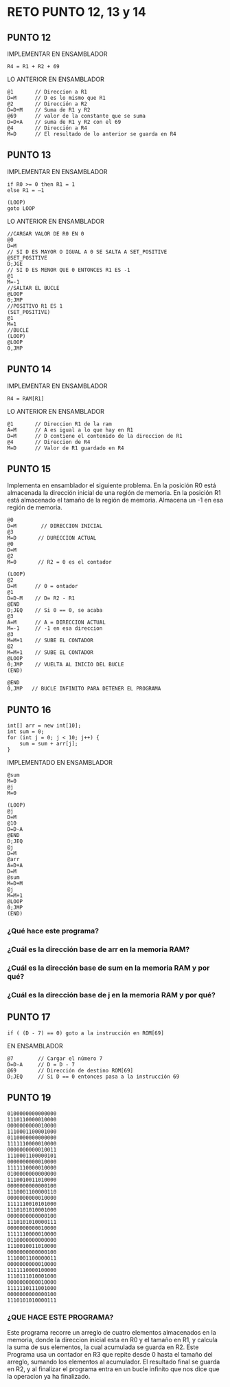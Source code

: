 # RETO PUNTO 12, 13 y 14

## PUNTO 12
IMPLEMENTAR EN ENSAMBLADOR
```
R4 = R1 + R2 + 69
```
LO ANTERIOR EN ENSAMBLADOR
```
@1       // Direccion a R1
D=M      // D es lo mismo que R1
@2       // Dirección a R2
D=D+M    // Suma de R1 y R2
@69      // valor de la constante que se suma
D=D+A    // suma de R1 y R2 con el 69
@4       // Dirección a R4
M=D      // El resultado de lo anterior se guarda en R4
```

## PUNTO 13
IMPLEMENTAR EN ENSAMBLADOR
```
if R0 >= 0 then R1 = 1
else R1 = –1

(LOOP)
goto LOOP
```
LO ANTERIOR EN ENSAMBLADOR
````
//CARGAR VALOR DE R0 EN 0
@0
D=M
// SI D ES MAYOR O IGUAL A 0 SE SALTA A SET_POSITIVE
@SET_POSITIVE
D;JGE
// SI D ES MENOR QUE 0 ENTONCES R1 ES -1
@1
M=-1
//SALTAR EL BUCLE
@LOOP
0;JMP
//POSITIVO R1 ES 1
(SET_POSITIVE)
@1
M=1
//BUCLE
(LOOP)
@LOOP
0,JMP
````

## PUNTO 14
IMPLEMENTAR EN ENSAMBLADOR
````
R4 = RAM[R1]
````
LO ANTERIOR EN ENSAMBLADOR
````
@1       // Direccion R1 de la ram
A=M      // A es igual a lo que hay en R1
D=M      // D contiene el contenido de la direccion de R1
@4       // Direccion de R4
M=D      // Valor de R1 guardado en R4
````

## PUNTO 15
Implementa en ensamblador el siguiente problema. En la posición R0 está almacenada la dirección inicial de una región de memoria. En la posición R1 está almacenado el tamaño de la región de memoria. Almacena un -1 en esa región de memoria.
````
@0
D=M        // DIRECCION INICIAL
@3
M=D       // DURECCION ACTUAL
@0
D=M
@2
M=0       // R2 = 0 es el contador

(LOOP)
@2
D=M      // 0 = ontador
@1
D=D-M    // D= R2 - R1
@END
D;JEQ    // Si 0 == 0, se acaba
@3
A=M      // A = DIRECCION ACTUAL
M=-1     // -1 en esa direccion
@3
M=M+1    // SUBE EL CONTADOR
@2
M=M+1    // SUBE EL CONTADOR
@LOOP
0;JMP    // VUELTA AL INICIO DEL BUCLE
(END)

@END
0,JMP   // BUCLE INFINITO PARA DETENER EL PROGRAMA
````
## PUNTO 16
````
int[] arr = new int[10];
int sum = 0;
for (int j = 0; j < 10; j++) {
    sum = sum + arr[j];
}
````
IMPLEMENTADO EN ENSAMBLADOR
````
@sum
M=0
@j
M=0

(LOOP)
@j
D=M
@10
D=D-A
@END
D;JEQ
@j
D=M
@arr
A=D+A
D=M
@sum
M=D+M
@j
M=M+1
@LOOP
0;JMP
(END)
````
### ¿Qué hace este programa?
### ¿Cuál es la dirección base de arr en la memoria RAM?
### ¿Cuál es la dirección base de sum en la memoria RAM y por qué?
### ¿Cuál es la dirección base de j en la memoria RAM y por qué?

## PUNTO 17
````
if ( (D - 7) == 0) goto a la instrucción en ROM[69]
````
EN ENSAMBLADOR
````
@7        // Cargar el número 7
D=D-A     // D = D - 7
@69       // Dirección de destino ROM[69]
D;JEQ     // Si D == 0 entonces pasa a la instrucción 69
````
## PUNTO 19
````
0100000000000000
1110110000010000
0000000000010000
1110001100001000
0110000000000000
1111110000010000
0000000000010011
1110001100000101
0000000000010000
1111110000010000
0100000000000000
1110010011010000
0000000000000100
1110001100000110
0000000000010000
1111110010101000
1110101010001000
0000000000000100
1110101010000111
0000000000010000
1111110000010000
0110000000000000
1110010011010000
0000000000000100
1110001100000011
0000000000010000
1111110000100000
1110111010001000
0000000000010000
1111110111001000
0000000000000100
1110101010000111
````
### ¿QUE HACE ESTE PROGRAMA?
Este programa recorre un arreglo de cuatro elementos almacenados en la memoria, donde la direccion inicial
esta en R0 y el tamaño en R1, y calcula la suma de sus elementos, la cual acumulada se guarda en R2. Este
Programa usa un contador en R3 que repite desde 0 hasta el tamaño del arreglo, sumando los elementos al 
acumulador. El resultado final se guarda en R2, y al finalizar el programa entra en un bucle infinito que
nos dice que la operacion ya ha finalizado.





